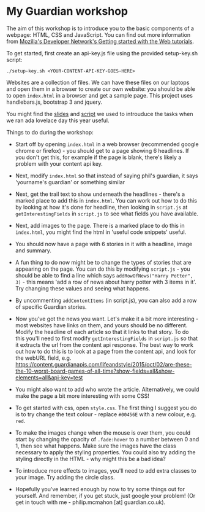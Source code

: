 # My Guardian workshop

The aim of this workshop is to introduce you to the basic components of a webpage: HTML, CSS and JavaScript. You can find out more information from [Mozilla's Developer Network's Getting started with the Web
 tutorials](https://developer.mozilla.org/en-US/docs/Learn/Getting_started_with_the_web). 
 
 To get started, first create an api-key.js file using the provided setup-key.sh script:

`./setup-key.sh <YOUR-CONTENT-API-KEY-GOES-HERE>`

Websites are a collection of files. We can have these files on our laptops and open them in a browser to create our own website: you should be able to open `index.html` in a browser and get a sample page. This project uses handlebars.js, bootstrap 3 and jquery.

You might find the [slides](https://docs.google.com/presentation/d/1esH3pREGDiS3xLx8xm_J4n8zcXloLTg-HWBwvhxLSLc/edit#slide=id.g179782eb9d_1_8) and [script](https://docs.google.com/document/d/1HyrYoc9qoLna6t6dQIsWrNmYZWq8_rl7ZN3IMeVSu9Y/edit) we used to introuduce the tasks when we ran ada lovelace day this year useful. 

Things to do during the workshop:
 - Start off by opening `index.html` in a web browser (recommended google chrome or firefox) - you should get to a page showing 6 headlines. If you don't get this, for example if the page is blank, there's likely a problem with your content api key.
 - Next, modify `index.html` so that instead of saying phil's guardian, it says 'yourname's guardian' or something similar
 - Next, get the trail text to show underneath the headlines - there's a marked place to add this in `index.html`. You can work out how to do this by looking at how it's done for headline, then looking in `script.js` at `getInterestingFields` in `script.js` to see what fields you have available.
 - Next, add images to the page. There is a marked place to do this in `index.html`, you might find the html in 'useful code snippets' useful.
- You should now have a page with 6 stories in it with a headline, image and summary.

 - A fun thing to do now might be to change the types of stories that are appearing on the page. You can do this by modifying `script.js` - you should be able to find a line which says `addRowOfNews("Harry Potter", 3)` - this means 'add a row of news about harry potter with 3 items in it'. Try changing these values and seeing what happens.
 
 - By uncommenting `addContentItems` (in script.js), you can also add a row of specific Guardian stories.

 - Now you've got the news you want. Let's make it a bit more interesting - most websites have links on them, and yours should be no different. Modify the headline of each article so that it links to that story. To do this you'll need to first modify `getInterestingFields` in `script.js` so that it extracts the url from the content api response. The best way to work out how to do this is to look at a page from the content api, and look for the webURL field, e.g. https://content.guardianapis.com/lifeandstyle/2015/oct/02/are-these-the-10-worst-board-games-of-all-time?show-fields=all&show-elements=all&api-key=test

- You might also want to add who wrote the article. Alternatively, we could make the page a bit more interesting with some CSS!

 - To get started with css, open `style.css`. The first thing I suggest you do is to try change the text colour  - replace `#00456E` with a new colour, e.g. `red`.
 - To make the images change when the mouse is over them, you could start by changing the opacity of `.fade:hover` to a number between 0 and 1, then see what happens. Make sure the images have the class necessary to apply the styling properties. You could also try adding the styling directly in the HTML - why might this be a bad idea?
 - To introduce more effects to images, you'll need to add extra classes to your image. Try adding the circle class.

 - Hopefully you've learned enough by now to try some things out for yourself. And remember, if you get stuck, just google your problem! (Or get in touch with me - philip.mcmahon [at] guardian.co.uk).
